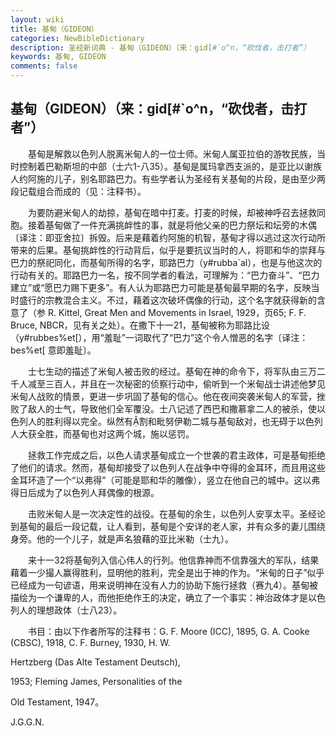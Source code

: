 ```yaml
---
layout: wiki
title: 基甸（GIDEON）
categories: NewBibleDictionary
description: 圣经新词典 - 基甸（GIDEON）（来：gid[#`o^n，“砍伐者，击打者”）
keywords: 基甸, GIDEON
comments: false
---
```


## 基甸（GIDEON）（来：gid[#`o^n，“砍伐者，击打者”）

　　基甸是解救以色列人脱离米甸人的一位士师。米甸人属亚拉伯的游牧民族，当时控制着巴勒斯坦的中部（士六1-八35）。基甸是属玛拿西支派的，是亚比以谢族人约阿施的儿子，别名耶路巴力。有些学者认为圣经有关基甸的片段，是由至少两段记载组合而成的（见：注释书）。

　　为要防避米甸人的劫掠，基甸在暗中打麦。打麦的时候，却被神呼召去拯救同胞。接着基甸做了一件充满挑衅性的事，就是将他父亲的巴力祭坛和坛旁的木偶〔译注：即亚舍拉〕拆毁。后来是藉着约阿施的机智，基甸才得以逃过这次行动所带来的后果。基甸挑衅性的行动背后，似乎是要抗议当时的人，将耶和华的崇拜与巴力的祭祀同化，而基甸所得的名字，耶路巴力（y#rubba`al），也是与他这次的行动有关的。耶路巴力一名，按不同学者的看法，可理解为：“巴力奋斗”、“巴力建立”或“愿巴力赐下更多”。有人认为耶路巴力可能是基甸最早期的名字，反映当时盛行的宗教混合主义。不过，藉着这次破坏偶像的行动，这个名字就获得新的含意了（参 R. Kittel, Great Men and Movements in Israel, 1929，页65; F. F. Bruce, NBCR，见有关之处）。在撒下十一21，基甸被称为耶路比设（y#rubbes%et[），用“羞耻”一词取代了“巴力”这个令人憎恶的名字〔译注：bes%et[ 意即羞耻〕。

　　士七生动的描述了米甸人被击败的经过。基甸在神的命令下，将军队由三万二千人减至三百人，并且在一次秘密的侦察行动中，偷听到一个米甸战士讲述他梦见米甸人战败的情景，更进一步巩固了基甸的信心。他在夜间突袭米甸人的军营，挫败了敌人的士气，导致他们全军覆没。士八记述了西巴和撒慕拿二人的被杀，使以色列人的胜利得以完全。纵然有割和毗努伊勒二城与基甸敌对，也无碍于以色列人大获全胜，而基甸也对这两个城，施以惩罚。

　　拯救工作完成之后，以色人请求基甸成立一个世袭的君主政体，可是基甸拒绝了他们的请求。然而，基甸却接受了以色列人在战争中夺得的金耳环，而且用这些金耳环造了一个“以弗得”（可能是耶和华的雕像），竖立在他自己的城中。这以弗得日后成为了以色列人拜偶像的根源。

　　击败米甸人是一次决定性的战役。在基甸的余生，以色列人安享太平。圣经论到基甸的最后一段记载，让人看到，基甸是个安详的老人家，并有众多的妻儿围绕身旁。他的一个儿子，就是声名狼藉的亚比米勒（士九）。

　　来十一32将基甸列入信心伟人的行列。他信靠神而不信靠强大的军队，结果藉着一少撮人赢得胜利，显明他的胜利，完全是出于神的作为。“米甸的日子”似乎已经成为一句谚语，用来说明神在没有人力的协助下施行拯救（赛九4）。基甸被描绘为一个谦卑的人，而他拒绝作王的决定，确立了一个事实：神治政体才是以色列人的理想政体（士八23）。

　　书目：由以下作者所写的注释书：G. F. Moore (ICC), 1895, G. A. Cooke (CBSC), 1918, C. F. Burney, 1930, H. W.

Hertzberg (Das Alte Testament Deutsch),

1953; Fleming James, Personalities of the

Old Testament, 1947。

J.G.G.N.








